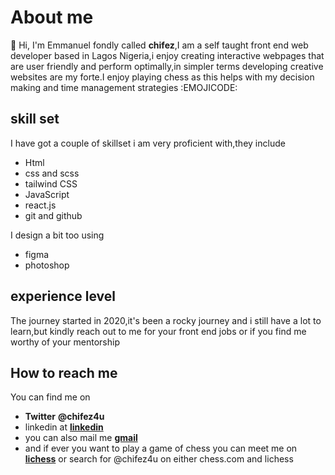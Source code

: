 # About me

👋 Hi, I'm Emmanuel fondly called **chifez**,I am a self taught front end web developer based in Lagos Nigeria,i enjoy creating interactive webpages
that are user friendly and perform optimally,in simpler terms developing creative websites are my forte.I enjoy playing chess as this helps with my decision making and time management strategies 
:EMOJICODE:
## skill set


I have got a couple of skillset i am very proficient with,they include

- Html
- css and scss
- tailwind CSS
- JavaScript
- react.js
- git and github

I design a bit too using 

- figma
- photoshop

## experience level

The journey started in 2020,it's been a rocky journey and i still have a lot to learn,but kindly reach out to me for your front end jobs 
or if you find me worthy of your mentorship

## How to reach me

You can find me on 

- **Twitter** **@chifez4u**
- linkedin at **[linkedin](https://www.linkedin.com/in/ifeanyi-emmanuel-nwosu-81a027147)**
- you can also mail me **[gmail](chifez1@gmail.com)**
- and if ever you want to play a game of chess you can meet me on **[lichess](https://lichess.org/@/chifez4u)** or search for @chifez4u on either chess.com and lichess



<!---
Chifez/Chifez is a ✨ special ✨ repository because its `README.md` (this file) appears on your GitHub profile.
You can click the Preview link to take a look at your changes.
--->
